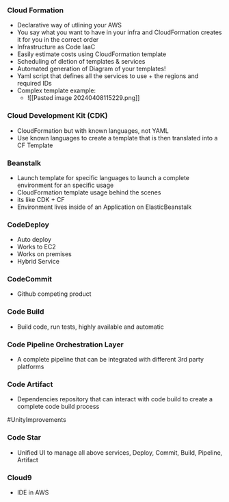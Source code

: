 ### Cloud Formation
- Declarative way of utlining your AWS
- You say what you want to have in your infra and CloudFormation creates it for you in the correct order
- Infrastructure as Code IaaC 
- Easily estimate costs using CloudFormation template
- Scheduling of dletion of templates & services
- Automated generation of Diagram of your templates!
- Yaml script that defines all the services to use + the regions and required IDs 
- Complex template example: 
	- ![[Pasted image 20240408115229.png]]

### Cloud Development Kit (CDK)
- CloudFormation but with known languages, not YAML
- Use known languages to create a template that is then translated into a CF Template

### Beanstalk
- Launch template for specific languages to launch a complete environment for an specific usage
- CloudFormation template usage behind the scenes
- its like CDK + CF
- Environment lives inside of an Application on ElasticBeanstalk

### CodeDeploy
- Auto deploy
- Works to EC2
- Works on premises
- Hybrid Service
### CodeCommit
- Github competing product
### Code Build
- Build code, run tests, highly available and automatic
### Code Pipeline Orchestration Layer
- A complete pipeline that can be integrated with different 3rd party platforms 
### Code Artifact
- Dependencies repository that can interact with code build to create a complete code build process

#UnityImprovements 
### Code Star
- Unified UI to manage all above services, Deploy, Commit, Build, Pipeline, Artifact
### Cloud9
- IDE in AWS